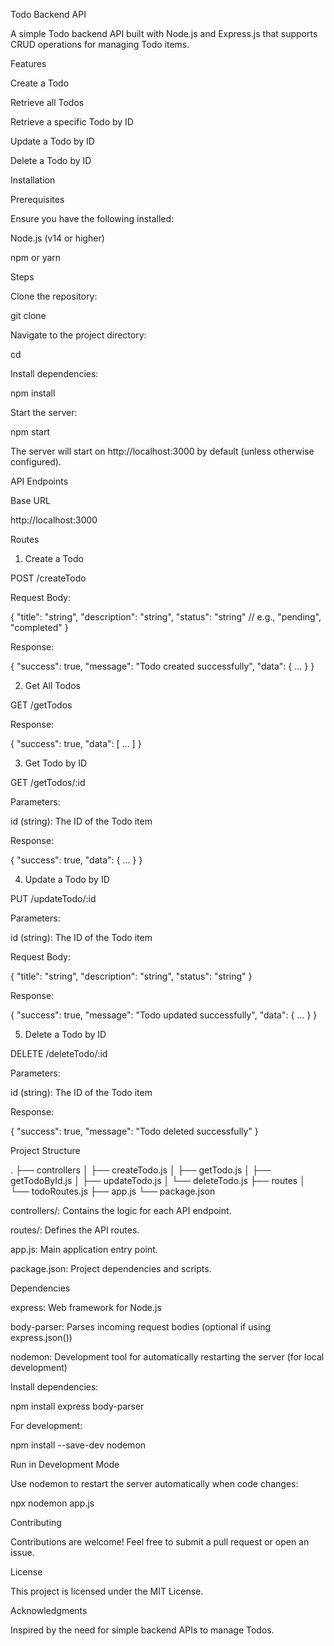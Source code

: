 Todo Backend API

A simple Todo backend API built with Node.js and Express.js that supports CRUD operations for managing Todo items.

Features

Create a Todo

Retrieve all Todos

Retrieve a specific Todo by ID

Update a Todo by ID

Delete a Todo by ID

Installation

Prerequisites

Ensure you have the following installed:

Node.js (v14 or higher)

npm or yarn

Steps

Clone the repository:

git clone <repository-url>

Navigate to the project directory:

cd <project-directory>

Install dependencies:

npm install

Start the server:

npm start

The server will start on http://localhost:3000 by default (unless otherwise configured).

API Endpoints

Base URL

http://localhost:3000

Routes

1. Create a Todo

POST /createTodo

Request Body:

{
  "title": "string",
  "description": "string",
  "status": "string" // e.g., "pending", "completed"
}

Response:

{
  "success": true,
  "message": "Todo created successfully",
  "data": { ... }
}

2. Get All Todos

GET /getTodos

Response:

{
  "success": true,
  "data": [ ... ]
}

3. Get Todo by ID

GET /getTodos/:id

Parameters:

id (string): The ID of the Todo item

Response:

{
  "success": true,
  "data": { ... }
}

4. Update a Todo by ID

PUT /updateTodo/:id

Parameters:

id (string): The ID of the Todo item

Request Body:

{
  "title": "string",
  "description": "string",
  "status": "string"
}

Response:

{
  "success": true,
  "message": "Todo updated successfully",
  "data": { ... }
}

5. Delete a Todo by ID

DELETE /deleteTodo/:id

Parameters:

id (string): The ID of the Todo item

Response:

{
  "success": true,
  "message": "Todo deleted successfully"
}

Project Structure

.
├── controllers
│   ├── createTodo.js
│   ├── getTodo.js
│   ├── getTodoById.js
│   ├── updateTodo.js
│   └── deleteTodo.js
├── routes
│   └── todoRoutes.js
├── app.js
└── package.json

controllers/: Contains the logic for each API endpoint.

routes/: Defines the API routes.

app.js: Main application entry point.

package.json: Project dependencies and scripts.

Dependencies

express: Web framework for Node.js

body-parser: Parses incoming request bodies (optional if using express.json())

nodemon: Development tool for automatically restarting the server (for local development)

Install dependencies:

npm install express body-parser

For development:

npm install --save-dev nodemon

Run in Development Mode

Use nodemon to restart the server automatically when code changes:

npx nodemon app.js

Contributing

Contributions are welcome! Feel free to submit a pull request or open an issue.

License

This project is licensed under the MIT License.

Acknowledgments

Inspired by the need for simple backend APIs to manage Todos.
